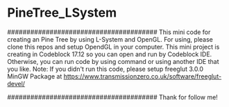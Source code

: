 # PineTree_LSystem
#######################################
This mini code for creating an Pine Tree by using L-System and OpenGL.
For using, please clone this repos and setup OpendGL in your computer.
This mini project is creating in Codeblock 17.12 so you can open and run by Codeblock IDE.
Otherwise, you can run code by using command or using another IDE that you like.
Note:
If you didn't run this code, please setup freeglut 3.0.0 MinGW Package at https://www.transmissionzero.co.uk/software/freeglut-devel/

#######################################
Thank for follow me!
